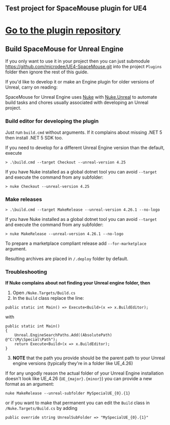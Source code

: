 ## Test project for SpaceMouse plugin for UE4

# [Go to the plugin repository](https://github.com/microdee/UE4-SpaceMouse)

## Build SpaceMouse for Unreal Engine

If you only want to use it in your project then you can just submodule https://github.com/microdee/UE4-SpaceMouse.git into the project `Plugins` folder then ignore the rest of this guide.

If you'd like to develop it or make an Engine plugin for older versions of Unreal, carry on reading:

SpaceMouse for Unreal Engine uses [Nuke](https://nuke.build) with [Nuke.Unreal](https://github.com/microdee/Nuke.Unreal) to automate build tasks and chores usually associated with developing an Unreal project.

### Build editor for developing the plugin

Just run `build.cmd` without arguments. If it complains about missing .NET 5 then install .NET 5 SDK too.

If you need to develop for a different Unreal Engine version than the default, execute

```
> .\build.cmd --target Checkout --unreal-version 4.25
```

If you have Nuke installed as a global dotnet tool you can avoid `--target` and execute the command from any subfolder:

```
> nuke Checkout --unreal-version 4.25
```

### Make releases

```
> .\build.cmd --target MakeRelease --unreal-version 4.26.1 --no-logo
```

If you have Nuke installed as a global dotnet tool you can avoid `--target` and execute the command from any subfolder:

```
> nuke MakeRelease --unreal-version 4.26.1 --no-logo
```

To prepare a marketplace compliant release add `--for-marketplace` argument.

Resulting archives are placed in `/.deploy` folder by default.

### Troubleshooting

**If Nuke complains about not finding your Unreal engine folder, then**

1. Open `/Nuke.Targets/Build.cs`
2. In the `Build` class replace the line:
```CSharp
public static int Main() => Execute<Build>(x => x.BuildEditor);
```
with
```CSharp
public static int Main()
{
    Unreal.EngineSearchPaths.Add((AbsolutePath) @"C:\My\Special\Path");
    return Execute<Build>(x => x.BuildEditor);
}
```
3. **NOTE** that the path you provide should be the parent path to your Unreal engine versions (typically they're in a folder like UE_4.26)

If for any ungodly reason the actual folder of your Unreal Engine installation doesn't look like UE_4.26 (`UE_{major}.{minor}`) you can provide a new format as an argument:

```
nuke MakeRelease --unreal-subfolder MySpecialUE_{0}.{1}
```

or if you want to make that permanent you can edit the `Build` class in `/Nuke.Targets/Build.cs` by adding

```CSharp
public override string UnrealSubFolder => "MySpecialUE_{0}.{1}"
```